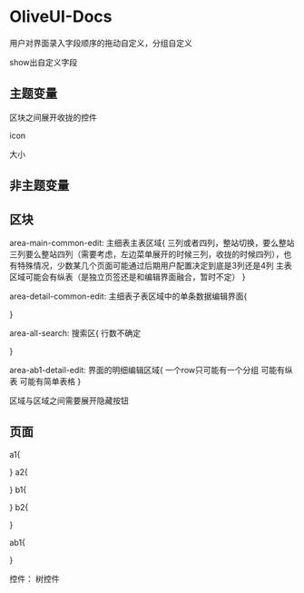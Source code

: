 # OliveUI-Docs

用户对界面录入字段顺序的拖动自定义，分组自定义

show出自定义字段

## 主题变量

区块之间展开收拢的控件

icon

大小

## 非主题变量


## 区块
area-main-common-edit:   主细表主表区域{
	三列或者四列，整站切换，要么整站三列要么整站四列（需要考虑，左边菜单展开的时候三列，收拢的时候四列），也有特殊情况，少数某几个页面可能通过后期用户配置决定到底是3列还是4列
	主表区域可能会有纵表（是独立页签还是和编辑界面融合，暂时不定）
}


area-detail-common-edit:   主细表子表区域中的单条数据编辑界面{
	
}

area-all-search:   搜索区{
	行数不确定
	
}

area-ab1-detail-edit:   界面的明细编辑区域{
	一个row只可能有一个分组
	可能有纵表
	可能有简单表格
}


区域与区域之间需要展开隐藏按钮


## 页面
a1{
	
}
a2{
	
}
b1{
	
}
b2{
	
}

ab1{

}




控件：
树控件